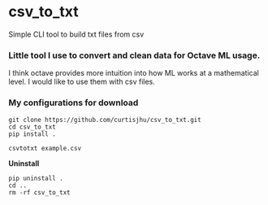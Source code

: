 # csv_to_txt
Simple CLI tool to build txt files from csv

### Little tool I use to convert and clean data for Octave ML usage.
I think octave provides more intuition into how ML works at a mathematical level. I would like to use them with csv files.

### My configurations for download
```
git clone https://github.com/curtisjhu/csv_to_txt.git
cd csv_to_txt
pip install .
```
```
csvtotxt example.csv
```


**Uninstall**
```
pip uninstall .
cd ..
rm -rf csv_to_txt
```